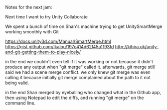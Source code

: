 Notes for the next jam:

Next time I want to try Unity Collaborate

We spent a bunch of time on Shan's machine trying to get UnitySmartMerge working smoothly with Git

https://docs.unity3d.com/Manual/SmartMerge.html 
https://gist.github.com/Ikalou/197c414d62f45a1193fd 
http://kihira.uk/unity-and-git-getting-them-to-play-nicely/ 

in the end we couldn't even tell if it was working or not because it didn't produce any output when "git merge" called
it. afterwards, git merge still said we had a scene merge conflict.
we only knew git merge was even calling it because initially git merge complained about the path to it not being valid.

in the end Shan merged by eyeballing who changed what in the Github app, then using Notepad
to edit the diffs, and running "git merge" on the command line.
